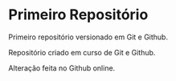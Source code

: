 # Primeiro Repositório
 Primeiro repositório versionado em Git e Github.

 Repositório criado em curso de Git e Github.
 
 Alteração feita no Github online. 
